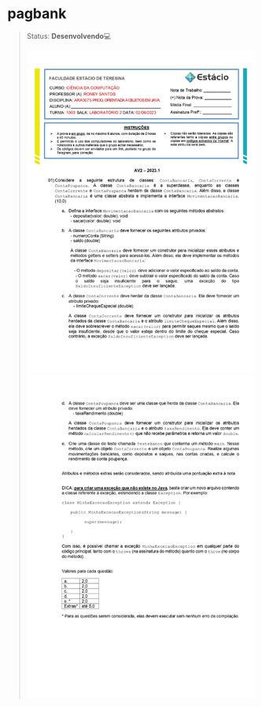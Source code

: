 # pagbank
>Status: **Desenvolvendo**💻
>
>![img01.jpg](img%2Fimg01.jpg)
>![img02.jpg](img%2Fimg02.jpg)